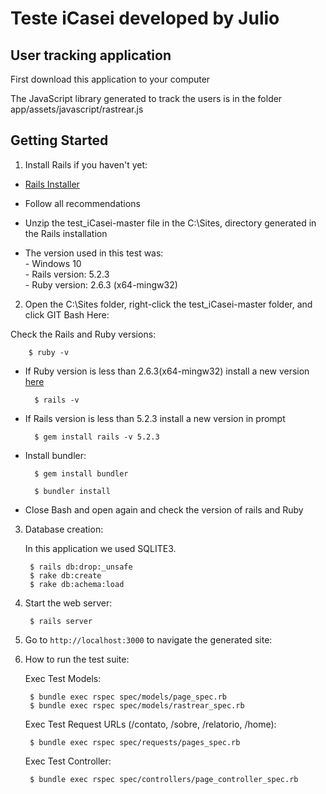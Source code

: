 # Teste iCasei developed by Julio

## User tracking application

First download this application to your computer

The JavaScript library generated to track the users is in the folder app/assets/javascript/rastrear.js


## Getting Started

1. Install Rails if you haven't yet:
    
- [Rails Installer](http://railsinstaller.org/pt-BR)</br>

- Follow all recommendations</br>

- Unzip the test_iCasei-master file in the C:\Sites, directory generated in the Rails installation</br>

- The version used in this test was: </br>
    	-   Windows 10 </br>
        -	Rails version: 5.2.3 </br>
		-	Ruby version: 2.6.3 (x64-mingw32) </br>
		

2. Open the C:\Sites folder, right-click the test_iCasei-master folder, and click GIT Bash Here:

Check the Rails and Ruby versions:
			
		$ ruby -v

- If Ruby version is less than 2.6.3(x64-mingw32) install a new version [here](https://rubyinstaller.org/downloads/)
		
		$ rails -v

- If Rails version is less than 5.2.3 install a new version in prompt

		$ gem install rails -v 5.2.3
	
- Install bundler:
	
		$ gem install bundler

		$ bundler install
	
- Close Bash and open again and check the version of rails and Ruby



3. Database creation:
	
	In this application we used SQLITE3.

		$ rails db:drop:_unsafe 
		$ rake db:create
		$ rake db:achema:load


4. Start the web server:

        $ rails server

5. Go to `http://localhost:3000` to navigate the generated site:


6. How to run the test suite:

	Exec Test Models:
		
		$ bundle exec rspec spec/models/page_spec.rb
		$ bundle exec rspec spec/models/rastrear_spec.rb
	
	Exec Test Request URLs (/contato, /sobre, /relatorio, /home):
		
		$ bundle exec rspec spec/requests/pages_spec.rb

	Exec Test Controller:
		
		$ bundle exec rspec spec/controllers/page_controller_spec.rb 